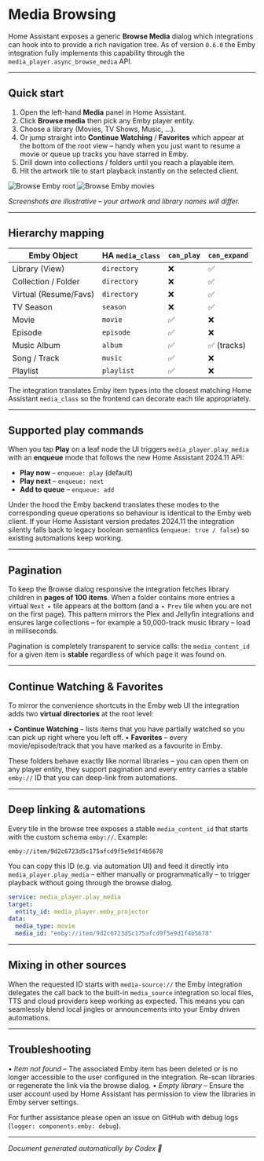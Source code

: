 # Media Browsing

Home Assistant exposes a generic **Browse Media** dialog which integrations can
hook into to provide a rich navigation tree.  As of version `0.6.0` the Emby
integration fully implements this capability through the
`media_player.async_browse_media` API.

---

## Quick start

1. Open the left-hand **Media** panel in Home Assistant.
2. Click **Browse media** then pick any Emby player entity.
3. Choose a library (Movies, TV Shows, Music, …).
4. Or jump straight into **Continue Watching** / **Favorites** which appear
   at the bottom of the root view – handy when you just want to resume a
   movie or queue up tracks you have starred in Emby.
4. Drill down into collections / folders until you reach a playable item.
5. Hit the artwork tile to start playback instantly on the selected client.

![Browse Emby root](../images/browse_root.png)
![Browse Emby movies](../images/browse_movies.png)

_Screenshots are illustrative – your artwork and library names will differ._

---

## Hierarchy mapping

| Emby Object            | HA `media_class`            | `can_play` | `can_expand` |
|------------------------|-----------------------------|------------|--------------|
| Library (View)         | `directory`                 | ❌         | ✅           |
| Collection / Folder    | `directory`                 | ❌         | ✅           |
| Virtual (Resume/Favs)  | `directory`                 | ❌         | ✅           |
| TV Season              | `season`                    | ❌         | ✅           |
| Movie                  | `movie`                     | ✅         | ❌           |
| Episode                | `episode`                   | ✅         | ❌           |
| Music Album            | `album`                     | ✅         | ✅ (tracks)  |
| Song / Track           | `music`                     | ✅         | ❌           |
| Playlist               | `playlist`                  | ✅         | ❌           |

The integration translates Emby item types into the closest matching Home
Assistant `media_class` so the frontend can decorate each tile appropriately.

---

## Supported play commands

When you tap **Play** on a leaf node the UI triggers `media_player.play_media`
with an **enqueue** mode that follows the new Home Assistant 2024.11 API:

* **Play now** – `enqueue: play` (default)
* **Play next** – `enqueue: next`
* **Add to queue** – `enqueue: add`

Under the hood the Emby backend translates these modes to the corresponding
queue operations so behaviour is identical to the Emby web client.  If your
Home Assistant version predates 2024.11 the integration silently falls back to
legacy boolean semantics (`enqueue: true / false`) so existing automations
keep working.

---

## Pagination

To keep the Browse dialog responsive the integration fetches library children
in **pages of 100 items**.  When a folder contains more entries a virtual
`Next ▸` tile appears at the bottom (and a `◂ Prev` tile when you are not on
the first page).  This pattern mirrors the Plex and Jellyfin integrations and
ensures large collections – for example a 50,000-track music library – load in
milliseconds.

Pagination is completely transparent to service calls: the `media_content_id`
for a given item is **stable** regardless of which page it was found on.

---

## Continue Watching & Favorites

To mirror the convenience shortcuts in the Emby web UI the integration adds
two **virtual directories** at the root level:

• **Continue Watching** – lists items that you have partially watched so you
  can pick up right where you left off.
• **Favorites** – every movie/episode/track that you have marked as a
  favourite in Emby.

These folders behave exactly like normal libraries – you can open them on any
player entity, they support pagination and every entry carries a stable
`emby://` ID that you can deep-link from automations.

---

## Deep linking & automations

Every tile in the browse tree exposes a stable `media_content_id` that starts
with the custom schema `emby://`.  Example:

```
emby://item/9d2c6723d5c175afcd9f5e9d1f4b5678
```

You can copy this ID (e.g. via automation UI) and feed it directly into
`media_player.play_media` – either manually or programmatically – to trigger
playback without going through the browse dialog.

```yaml
service: media_player.play_media
target:
  entity_id: media_player.emby_projector
data:
  media_type: movie
  media_id: "emby://item/9d2c6723d5c175afcd9f5e9d1f4b5678"
```

---

## Mixing in other sources

When the requested ID starts with `media-source://` the Emby integration
delegates the call back to the built-in `media_source` integration so local
files, TTS and cloud providers keep working as expected.  This means you can
seamlessly blend local jingles or announcements into your Emby driven
automations.

---

## Troubleshooting

• *Item not found* – The associated Emby item has been deleted or is no longer
  accessible to the user configured in the integration.  Re-scan libraries or
  regenerate the link via the browse dialog.
• *Empty library* – Ensure the user account used by Home Assistant has
  permission to view the libraries in Emby server settings.

For further assistance please open an issue on GitHub with debug logs
(`logger: components.emby: debug`).

---

_Document generated automatically by Codex 🤖_
